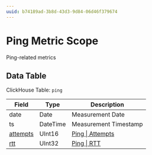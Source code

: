 ```yaml
---
uuid: b74189ad-3b8d-43d3-9d84-06d46f379674
---
```

# Ping Metric Scope

Ping-related metrics

## Data Table

ClickHouse Table: `ping`

| Field                                                  | Type     | Description                                                    |
| ------------------------------------------------------ | -------- | -------------------------------------------------------------- |
| date                                                   | Date     | Measurement Date                                               |
| ts                                                     | DateTime | Measurement Timestamp                                          |
| [attempts](../metric-types-reference/ping/attempts.md) | UInt16   | [Ping \| Attempts](../metric-types-reference/ping/attempts.md) |
| [rtt](../metric-types-reference/ping/rtt.md)           | UInt32   | [Ping \| RTT](../metric-types-reference/ping/rtt.md)           |
